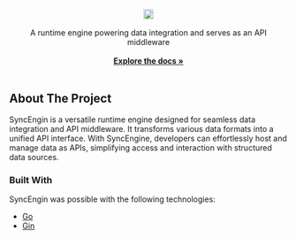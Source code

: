 <br/>
<div align="center">
<a href="https://github.com/mvishok/syncengin">
<h3 align="center"><img src="https://raw.githubusercontent.com/mvishok/syncengin/main/logo.svg" height="18" /></h3>
</a>
<p align="center">
A runtime engine powering data integration and serves as an API middleware
<br/>
<br/>
<a href=""><strong>Explore the docs »</strong></a>
<br/>
<br/>
</div>

 ## About The Project

SyncEngin is a versatile runtime engine designed for seamless data integration and API middleware. It transforms various data formats into a unified API interface. With SyncEngine, developers can effortlessly host and manage data as APIs, simplifying access and interaction with structured data sources.

 ### Built With

SyncEngin was possible with the following technologies:

- [Go](https://golang.org)
- [Gin](https://gin-gonic.com/)